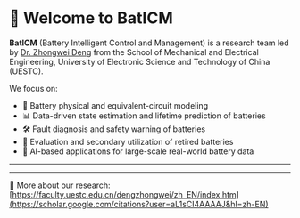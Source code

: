 # 👋 Welcome to BatICM

**BatICM** (Battery Intelligent Control and Management) is a research team led by [Dr. Zhongwei Deng](https://faculty.uestc.edu.cn/dengzhongwei/zh_CN/index.htm) from the School of Mechanical and Electrical Engineering, University of Electronic Science and Technology of China (UESTC).

We focus on:
- 🔋  Battery physical and equivalent-circuit modeling  
- 📊 Data-driven state estimation and lifetime prediction of batteries   
- 🛠️ Fault diagnosis and safety warning of batteries  
- 🔄 Evaluation and secondary utilization of retired batteries  
- 🤖 AI-based applications for large-scale real-world battery data
---
---

📍 More about our research:  
[https://faculty.uestc.edu.cn/dengzhongwei/zh_EN/index.htm](https://scholar.google.com/citations?user=aL1sCI4AAAAJ&hl=zh-EN)
